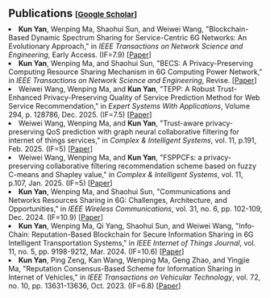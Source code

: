 <h1 id="publications"></h1>

<h2 style="margin: 60px 0px 10px;">Publications <temp style="font-size:15px;">[</temp><a href="https://scholar.google.com/citations?user=NyUwUmIAAAAJ" target="_blank" style="font-size:15px;">Google Scholar</a><temp style="font-size:15px;">]</temp></h2>

<ul style="margin: 0; padding-left: 0; list-style-position: inside;">
    <li><strong>Kun Yan</strong>, Wenping Ma, Shaohui Sun, and Weiwei Wang, "Blockchain-Based Dynamic Spectrum Sharing for Service-Centric 6G Networks: An Evolutionary Approach," in <em>IEEE Transactions on Network Science and Engineering</em>, Early Access. (IF=7.9) [<a href="https://doi.org/10.1109/TNSE.2025.3584796">Paper</a>]</li>
    <li><strong>Kun Yan</strong>, Wenping Ma, and Shaohui Sun, "BECS: A Privacy-Preserving Computing Resource Sharing Mechanism in 6G Computing Power Network," in <em>IEEE Transactions on Network Science and Engineering</em>, Revise. [<a href="https://doi.org/10.48550/arXiv.2412.06196">Paper</a>]</li>
    <li>Weiwei Wang, Wenping Ma, and <strong>Kun Yan</strong>, "TEPP: A Robust Trust-Enhanced Privacy-Preserving Quality of Service Prediction Method for Web Service Recommendation," in  <em>Expert Systems With Applications</em>, Volume 294, p. 128786, Dec. 2025. (IF=7.5) [<a href="https://doi.org/10.1016/j.eswa.2025.128786">Paper</a>]</li>
    <li>Weiwei Wang, Wenping Ma, and <strong>Kun Yan</strong>, "Trust-aware privacy-preserving QoS prediction with graph neural collaborative filtering for internet of things services," in  <em>Complex & Intelligent Systems</em>, vol. 11, p.191, Feb. 2025. (IF=5) [<a href="https://doi.org/10.1007/s40747-025-01824-w">Paper</a>]</li>
    <li>Weiwei Wang, Wenping Ma, and <strong>Kun Yan</strong>, "FSPPCFs: a privacy-preserving collaborative filtering recommendation scheme based on fuzzy C-means and Shapley value," in  <em>Complex & Intelligent Systems</em>, vol. 11, p.107, Jan. 2025. (IF=5) [<a href="https://doi.org/10.1007/S40747-024-01758-9">Paper</a>]</li>
    <li><strong>Kun Yan</strong>, Wenping Ma, and Shaohui Sun, "Communications and Networks Resources Sharing in 6G: Challenges, Architecture, and Opportunities," in  <em>IEEE Wireless Communications</em>, vol. 31, no. 6, pp. 102-109, Dec. 2024. (IF=10.9) [<a href="https://doi.org/10.1109/MWC.003.2400038">Paper</a>]</li>
    <li><strong>Kun Yan</strong>, Wenping Ma, Qi Yang, Shaohui Sun, and Weiwei Wang, "Info-Chain: Reputation-Based Blockchain for Secure Information Sharing in 6G Intelligent Transportation Systems," in  <em>IEEE Internet of Things Journal</em>, vol. 11, no. 5, pp. 9198-9212, Mar. 2024. (IF=10.6) [<a href="https://doi.org/10.1109/JIOT.2023.3323011">Paper</a>]</li>
    <li><strong>Kun Yan</strong>, Ping Zeng, Kan Wang, Wenping Ma, Geng Zhao, and Yingjie Ma, "Reputation Consensus-Based Scheme for Information Sharing in Internet of Vehicles," in  <em>IEEE Transactions on Vehicular Technology</em>, vol. 72, no. 10, pp. 13631-13636, Oct. 2023. (IF=6.8) [<a href="https://doi.org/10.1109/TVT.2023.3237215">Paper</a>]</li>
</ul>